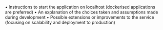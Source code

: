 • Instructions to start the application on localhost (dockerised applications are preferred)
• An explanation of the choices taken and assumptions made during development
• Possible extensions or improvements to the service (focusing on scalability and deployment to production)
